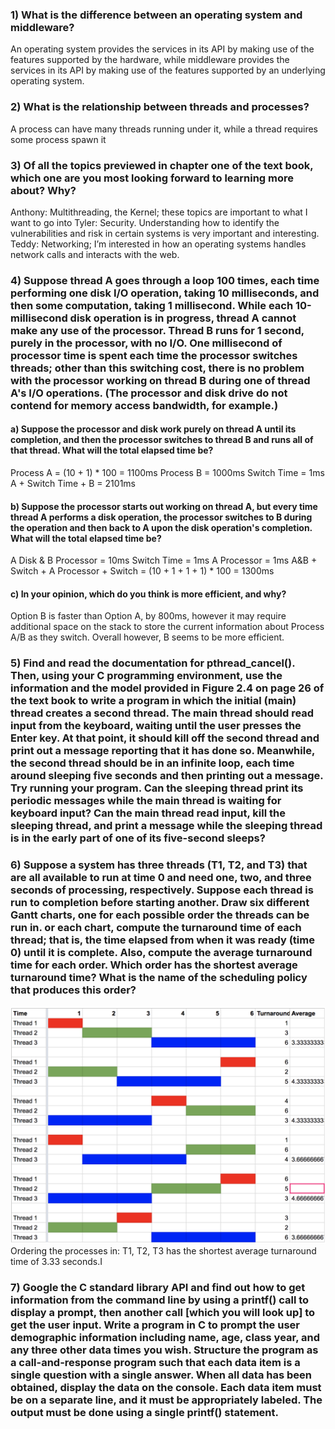 ### 1) What is the difference between an operating system and middleware?
An operating system provides the services in its API by making use of the features supported by the hardware, while middleware provides the services in its API by making use of the features supported by an underlying operating system.

### 2) What is the relationship between threads and processes?
A process can have many threads running under it, while a thread requires some process  spawn it

### 3) Of all the topics previewed in chapter one of the text book, which one are you most looking forward to learning more about? Why?
Anthony: Multithreading, the Kernel; these topics are important to what I want to go into
Tyler: Security. Understanding how to identify the vulnerabilities and risk in certain systems is very important and interesting.
Teddy: Networking; I’m interested in how an operating systems handles network calls and interacts with the web.

### 4) Suppose thread A goes through a loop 100 times, each time performing one disk I/O operation, taking 10 milliseconds, and then some computation, taking 1 millisecond. While each 10-millisecond disk operation is in progress, thread A cannot make any use of the processor. Thread B runs for 1 second, purely in the processor, with no I/O. One millisecond of processor time is spent each time the processor switches threads; other than this switching cost, there is no problem with the processor working on thread B during one of thread A's I/O operations. (The processor and disk drive do not contend for memory access bandwidth, for example.)
#### a) Suppose the processor and disk work purely on thread A until its completion, and then the processor switches to thread B and runs all of that thread. What will the total elapsed time be?
Process A = (10 + 1) * 100 = 1100ms
Process B = 1000ms
Switch Time = 1ms
A + Switch Time + B = 2101ms

#### b) Suppose the processor starts out working on thread A, but every time thread A performs a disk operation, the processor switches to B during the operation and then back to A upon the disk operation's completion. What will the total elapsed time be?
A Disk & B Processor = 10ms
Switch Time = 1ms
A Processor = 1ms
A&B + Switch + A Processor + Switch = (10 + 1 + 1 + 1) * 100 = 1300ms

#### c) In your opinion, which do you think is more efficient, and why?
Option B is faster than Option A, by 800ms, however it may require additional space on the stack to store the current information about Process A/B as they switch. Overall however, B seems to be more efficient.

### 5) Find and read the documentation for pthread_cancel(). Then, using your C programming environment, use the information and the model provided in Figure 2.4 on page 26 of the text book to write a program in which the initial (main) thread creates a second thread. The main thread should read input from the keyboard, waiting until the user presses the Enter key. At that point, it should kill off the second thread and print out a message reporting that it has done so. Meanwhile, the second thread should be in an infinite loop, each time around sleeping five seconds and then printing out a message. Try running your program. Can the sleeping thread print its periodic messages while the main thread is waiting for keyboard input? Can the main thread read input, kill the sleeping thread, and print a message while the sleeping thread is in the early part of one of its five-second sleeps?

### 6) Suppose a system has three threads (T1, T2, and T3) that are all available to run at time 0 and need one, two, and three seconds of processing, respectively. Suppose each thread is run to completion before starting another. Draw six different Gantt charts, one for each possible order the threads can be run in. or each chart, compute the turnaround time of each thread; that is, the time elapsed from when it was ready (time 0) until it is complete. Also, compute the average turnaround time for each order. Which order has the shortest average turnaround time? What is the name of the scheduling policy that produces this order?
![Contact Anthony Keba if you can see this, image broke](graph.png)
Ordering the processes in: T1, T2, T3 has the shortest average turnaround time of 3.33 seconds.I

### 7) Google the C standard library API and find out how to get information from the command line by using a printf() call to display a prompt, then another call [which you will look up] to get the user input. Write a program in C to prompt the user demographic information including name, age, class year, and any three other data times you wish. Structure the program as a call-and-response program such that each data item is a single question with a single answer. When all data has been obtained, display the data on the console. Each data item must be on a separate line, and it must be appropriately labeled. The output must be done using a single printf() statement.
